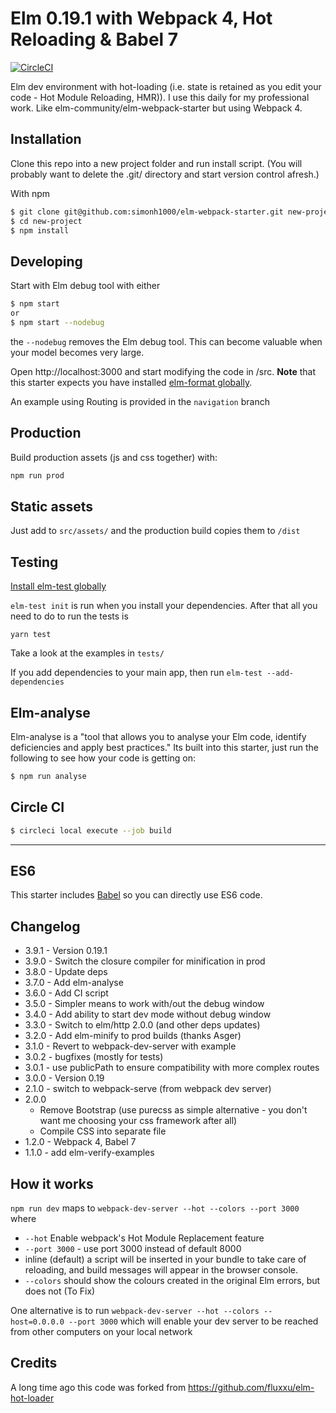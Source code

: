 # Elm 0.19.1 with Webpack 4, Hot Reloading & Babel 7

[![CircleCI](https://circleci.com/gh/simonh1000/elm-webpack-starter.svg?style=svg)](https://circleci.com/gh/simonh1000/elm-webpack-starter)

Elm dev environment with hot-loading (i.e. state is retained as you edit your code - Hot Module Reloading, HMR)). I use this daily for my professional work. Like elm-community/elm-webpack-starter but using Webpack 4.

## Installation

Clone this repo into a new project folder and run install script.
(You will probably want to delete the .git/ directory and start version control afresh.)

With npm

```sh
$ git clone git@github.com:simonh1000/elm-webpack-starter.git new-project
$ cd new-project
$ npm install
```

## Developing

Start with Elm debug tool with either
```sh
$ npm start
or
$ npm start --nodebug
```

the `--nodebug` removes the Elm debug tool. This can become valuable when your model becomes very large.

Open http://localhost:3000 and start modifying the code in /src.  **Note** that this starter expects you have installed [elm-format globally](https://github.com/avh4/elm-format#installation-). 

An example using Routing is provided in the `navigation` branch

## Production

Build production assets (js and css together) with:

```sh
npm run prod
```

## Static assets

Just add to `src/assets/` and the production build copies them to `/dist`

## Testing

[Install elm-test globally](https://github.com/elm-community/elm-test#running-tests-locally)

`elm-test init` is run when you install your dependencies. After that all you need to do to run the tests is

```
yarn test
```

Take a look at the examples in `tests/`

If you add dependencies to your main app, then run `elm-test --add-dependencies`

<!-- I have also added [elm-verify-examples](https://github.com/stoeffel/elm-verify-examples) and provided an example in the definition of `add1` in App.elm. -->

## Elm-analyse

Elm-analyse is a "tool that allows you to analyse your Elm code, identify deficiencies and apply best practices." Its built into this starter, just run the following to see how your code is getting on:

```sh
$ npm run analyse
```

## Circle CI

```sh
$ circleci local execute --job build
```

<hr />

## ES6

This starter includes [Babel](https://babeljs.io/) so you can directly use ES6 code.

## Changelog

 - 3.9.1 - Version 0.19.1
 - 3.9.0 - Switch the closure compiler for minification in prod
 - 3.8.0 - Update deps
 - 3.7.0 - Add elm-analyse
 - 3.6.0 - Add CI script
 - 3.5.0 - Simpler means to work with/out the debug window
 - 3.4.0 - Add ability to start dev mode without debug window
 - 3.3.0 - Switch to elm/http 2.0.0 (and other deps updates)
 - 3.2.0 - Add elm-minify to prod builds (thanks Asger)
 - 3.1.0 - Revert to webpack-dev-server with example
 - 3.0.2 - bugfixes (mostly for tests)
 - 3.0.1 - use publicPath to ensure compatibility with more complex routes
 - 3.0.0 - Version 0.19
 - 2.1.0 - switch to webpack-serve (from webpack dev server)
 - 2.0.0
    - Remove Bootstrap (use purecss as simple alternative - you don't want me choosing your css framework after all)
    - Compile CSS into separate file
 - 1.2.0 - Webpack 4, Babel 7
 - 1.1.0 - add elm-verify-examples

 ## How it works

`npm run dev` maps to `webpack-dev-server --hot --colors --port 3000` where

  - `--hot` Enable webpack's Hot Module Replacement feature
  - `--port 3000` - use port 3000 instead of default 8000
  - inline (default) a script will be inserted in your bundle to take care of reloading, and build messages will appear in the browser console.
  - `--colors` should show the colours created in the original Elm errors, but does not (To Fix)
  
One alternative is to run `webpack-dev-server --hot --colors --host=0.0.0.0 --port 3000` which will enable your dev server to be reached from other computers on your local network

 ## Credits

 A long time ago this code was forked from https://github.com/fluxxu/elm-hot-loader
